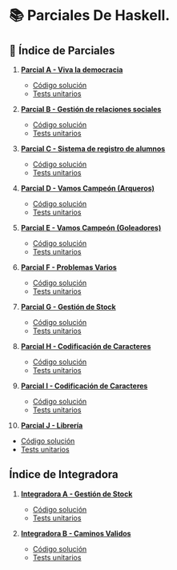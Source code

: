 # 📚 Parciales De Haskell.

## 📂 Índice de Parciales

1. **[Parcial A - Viva la democracia](./ParcialA/README.md)**
   - [Código solución](./ParcialA/Solucion.hs)
   - [Tests unitarios](./ParcialA/Test.hs)

2. **[Parcial B - Gestión de relaciones sociales](./ParcialB/README.md)**
   - [Código solución](./ParcialB/Solucion.hs)
   - [Tests unitarios](./ParcialB/Test.hs)

3. **[Parcial C - Sistema de registro de alumnos](./ParcialC/README.md)**
   - [Código solución](./ParcialC/Solucion.hs)
   - [Tests unitarios](./ParcialC/Test.hs)

4. **[Parcial D - Vamos Campeón (Arqueros)](./ParcialD/README.md)**
   - [Código solución](./ParcialD/Solucion.hs)
   - [Tests unitarios](./ParcialD/Test.hs)

5. **[Parcial E - Vamos Campeón (Goleadores)](./ParcialE/README.md)**
   - [Código solución](./ParcialE/Solucion.hs)
   - [Tests unitarios](./ParcialE/Test.hs)

6. **[Parcial F - Problemas Varios](./ParcialF/README.md)**
   - [Código solución](./ParcialF/Solucion.hs)
   - [Tests unitarios](./ParcialF/Test.hs)

7. **[Parcial G - Gestión de Stock](./ParcialG/README.md)**
   - [Código solución](./ParcialG/Solucion.hs)
   - [Tests unitarios](./ParcialG/Test.hs)

8. **[Parcial H - Codificación de Caracteres](./ParcialH/README.md)**
   - [Código solución](./ParcialH/SolucionT2.hs)
   - [Tests unitarios](./ParcialH/Test.hs)


9. **[Parcial I - Codificación de Caracteres](./ParcialI/README.md)**
   - [Código solución](./ParcialI/SolucionT1.hs)
   - [Tests unitarios](./ParcialI/Test.hs)


10. **[Parcial J - Librería](./ParcialJ/README.md)**
   - [Código solución](./ParcialJ/Solucion.hs)
   - [Tests unitarios](./ParcialJ/Test.hs)


## Índice de Integradora
1. **[Integradora A - Gestión de Stock](./ParcialG/README.md)**
   - [Código solución](./ParcialG/Solucion.hs)
   - [Tests unitarios](./ParcialG/Test.hs)

2. **[Integradora B - Caminos Validos](./IntegradoraA/README.md)**
   - [Código solución](./IntegradoraA/Solucion.hs)
   - [Tests unitarios](./IntegradoraA/Test.hs)
